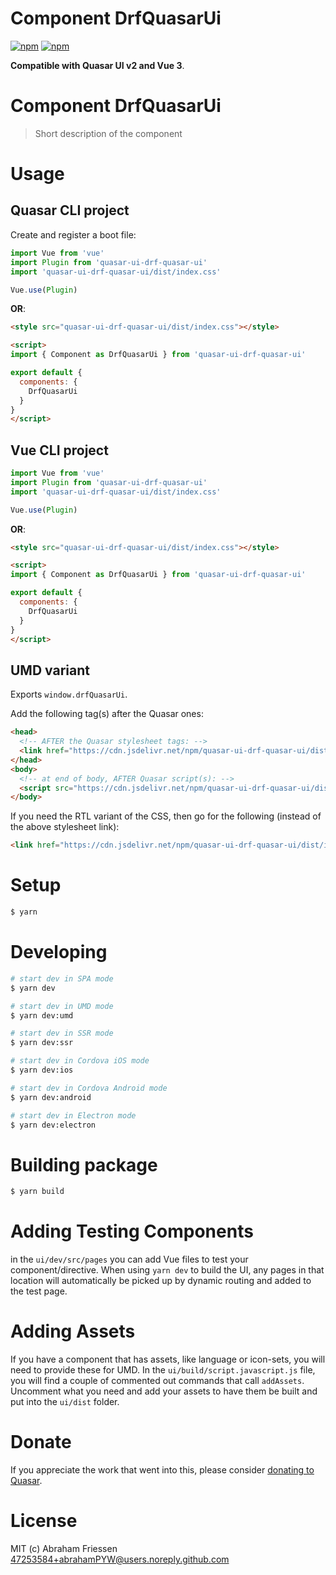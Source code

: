 # Component DrfQuasarUi

[![npm](https://img.shields.io/npm/v/quasar-ui-drf-quasar-ui.svg?label=quasar-ui-drf-quasar-ui)](https://www.npmjs.com/package/quasar-ui-drf-quasar-ui)
[![npm](https://img.shields.io/npm/dt/quasar-ui-drf-quasar-ui.svg)](https://www.npmjs.com/package/quasar-ui-drf-quasar-ui)

**Compatible with Quasar UI v2 and Vue 3**.

# Component DrfQuasarUi
> Short description of the component


# Usage

## Quasar CLI project
Create and register a boot file:

```js
import Vue from 'vue'
import Plugin from 'quasar-ui-drf-quasar-ui'
import 'quasar-ui-drf-quasar-ui/dist/index.css'

Vue.use(Plugin)
```

**OR**:

```html
<style src="quasar-ui-drf-quasar-ui/dist/index.css"></style>

<script>
import { Component as DrfQuasarUi } from 'quasar-ui-drf-quasar-ui'

export default {
  components: {
    DrfQuasarUi
  }
}
</script>
```

## Vue CLI project

```js
import Vue from 'vue'
import Plugin from 'quasar-ui-drf-quasar-ui'
import 'quasar-ui-drf-quasar-ui/dist/index.css'

Vue.use(Plugin)
```

**OR**:

```html
<style src="quasar-ui-drf-quasar-ui/dist/index.css"></style>

<script>
import { Component as DrfQuasarUi } from 'quasar-ui-drf-quasar-ui'

export default {
  components: {
    DrfQuasarUi
  }
}
</script>
```

## UMD variant

Exports `window.drfQuasarUi`.

Add the following tag(s) after the Quasar ones:

```html
<head>
  <!-- AFTER the Quasar stylesheet tags: -->
  <link href="https://cdn.jsdelivr.net/npm/quasar-ui-drf-quasar-ui/dist/index.min.css" rel="stylesheet" type="text/css">
</head>
<body>
  <!-- at end of body, AFTER Quasar script(s): -->
  <script src="https://cdn.jsdelivr.net/npm/quasar-ui-drf-quasar-ui/dist/index.umd.min.js"></script>
</body>
```
If you need the RTL variant of the CSS, then go for the following (instead of the above stylesheet link):
```html
<link href="https://cdn.jsdelivr.net/npm/quasar-ui-drf-quasar-ui/dist/index.rtl.min.css" rel="stylesheet" type="text/css">
```

# Setup
```bash
$ yarn
```

# Developing
```bash
# start dev in SPA mode
$ yarn dev

# start dev in UMD mode
$ yarn dev:umd

# start dev in SSR mode
$ yarn dev:ssr

# start dev in Cordova iOS mode
$ yarn dev:ios

# start dev in Cordova Android mode
$ yarn dev:android

# start dev in Electron mode
$ yarn dev:electron
```

# Building package
```bash
$ yarn build
```

# Adding Testing Components
in the `ui/dev/src/pages` you can add Vue files to test your component/directive. When using `yarn dev` to build the UI, any pages in that location will automatically be picked up by dynamic routing and added to the test page.

# Adding Assets
If you have a component that has assets, like language or icon-sets, you will need to provide these for UMD. In the `ui/build/script.javascript.js` file, you will find a couple of commented out commands that call `addAssets`. Uncomment what you need and add your assets to have them be built and put into the `ui/dist` folder.

# Donate
If you appreciate the work that went into this, please consider [donating to Quasar](https://donate.quasar.dev).

# License
MIT (c) Abraham Friessen <47253584+abrahamPYW@users.noreply.github.com>

